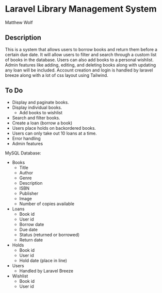 # Laravel Library Management System

Matthew Wolf

## Description

This is a system that allows users to borrow books and return them before a certain due date. It will allow users to filter and search through a custom list of books in the database. Users can also add books to a personal wishlist. Admin features like adding, editing, and deleting books along with updating any loan will be included. Account creation and login is handled by laravel breeze along with a lot of css layout using Tailwind.

## To Do

-   Display and paginate books.
-   Display individual books.
    -   Add books to wishlist
-   Search and filter books.
-   Create a loan (borrow a book)
-   Users place holds on backordered books.
-   Users can only take out 10 loans at a time.
-   Error handling
-   Admin features

MySQL Database:

-   Books
    -   Title
    -   Author
    -   Genre
    -   Description
    -   ISBN
    -   Publisher
    -   Image
    -   Number of copies available
-   Loans
    -   Book id
    -   User id
    -   Borrow date
    -   Due date
    -   Status (returned or borrowed)
    -   Return date
-   Holds
    -   Book id
    -   User id
    -   Hold date (place in line)
-   Users
    -   Handled by Laravel Breeze
-   Wishlist
    -   Book id
    -   User id
